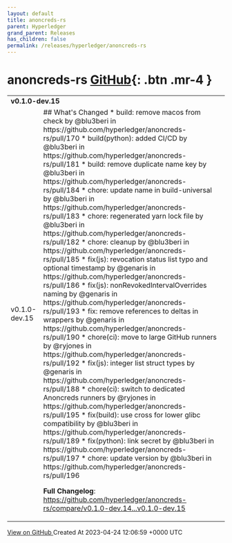 ```yaml
---
layout: default
title: anoncreds-rs
parent: Hyperledger
grand_parent: Releases
has_children: false
permalink: /releases/hyperledger/anoncreds-rs
---
```


# anoncreds-rs <span class="fs-3 right-align">[GitHub](https://github.com/hyperledger/anoncreds-rs){: .btn .mr-4 }</span>


<div>
    <table>
        <tr>
            <td colspan="2">
                <b>
                    v0.1.0-dev.15
                </b>
            </td>
        </tr>
        <tr>
            <td>
                <span class="chip">
                    v0.1.0-dev.15
                </span>
            </td>
            <td>
                ## What's Changed
* build: remove macos from check by @blu3beri in https://github.com/hyperledger/anoncreds-rs/pull/170
* build(python): added CI/CD by @blu3beri in https://github.com/hyperledger/anoncreds-rs/pull/181
* build: remove duplicate name key by @blu3beri in https://github.com/hyperledger/anoncreds-rs/pull/184
* chore: update name in build-universal by @blu3beri in https://github.com/hyperledger/anoncreds-rs/pull/183
* chore: regenerated yarn lock file by @blu3beri in https://github.com/hyperledger/anoncreds-rs/pull/182
* chore: cleanup by @blu3beri in https://github.com/hyperledger/anoncreds-rs/pull/185
* fix(js): revocation status list typo and optional timestamp by @genaris in https://github.com/hyperledger/anoncreds-rs/pull/186
* fix(js): nonRevokedIntervalOverrides naming by @genaris in https://github.com/hyperledger/anoncreds-rs/pull/193
* fix: remove references to deltas in wrappers by @genaris in https://github.com/hyperledger/anoncreds-rs/pull/190
* chore(ci): move to large GitHub runners by @ryjones in https://github.com/hyperledger/anoncreds-rs/pull/192
* fix(js): integer list struct types by @genaris in https://github.com/hyperledger/anoncreds-rs/pull/188
* chore(ci): switch to dedicated Anoncreds runners by @ryjones in https://github.com/hyperledger/anoncreds-rs/pull/195
* fix(build): use cross for lower glibc compatibility by @blu3beri in https://github.com/hyperledger/anoncreds-rs/pull/189
* fix(python): link secret by @blu3beri in https://github.com/hyperledger/anoncreds-rs/pull/197
* chore: update version by @blu3beri in https://github.com/hyperledger/anoncreds-rs/pull/196


**Full Changelog**: https://github.com/hyperledger/anoncreds-rs/compare/v0.1.0-dev.14...v0.1.0-dev.15
            </td>
        </tr>
    </table>
    <a href="https://github.com/hyperledger/anoncreds-rs/releases/tag/v0.1.0-dev.15" class=".btn">
        View on GitHub
    </a>
    <span class="right-align">
        Created At 2023-04-24 12:06:59 +0000 UTC
    </span>
</div>

